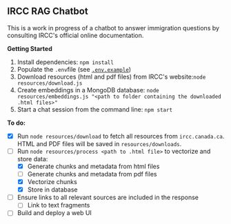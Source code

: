 ## IRCC RAG Chatbot
This is a work in progress of a chatbot to answer immigration questions by consulting IRCC's official online documentation.

**Getting Started**

1. Install dependencies: `npm install`
2. Populate the `.env`file (see [`.env.example`](./.env.example))
3. Download resources (html and pdf files) from IRCC's website:`node resources/download.js`
4. Create embeddings in a MongoDB database: `node resources/embeddings.js "<path to folder containing the downloaded .html files>"`
5. Start a chat session from the command line: `npm start`

**To do:**

- [x] Run `node resources/download` to fetch all resources from `ircc.canada.ca`. HTML and PDF files will be saved in `resources/downloads`.
- [ ] Run `node resources/process <path to .html file>` to vectorize and store data:
    - [x] Generate chunks and metadata from html files
    - [ ] Generate chunks and metadata from pdf files
    - [x] Vectorize chunks
    - [x] Store in database
- [ ] Ensure links to all relevant sources are included in the response
  - [ ] Link to text fragments
- [ ] Build and deploy a web UI
